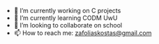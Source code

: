 - 🔭 I’m currently working on C projects
- 🌱 I’m currently learning CODM UwU
- 👯 I’m looking to collaborate on school
- 📫 How to reach me: zafoliaskostas@gmail.com
